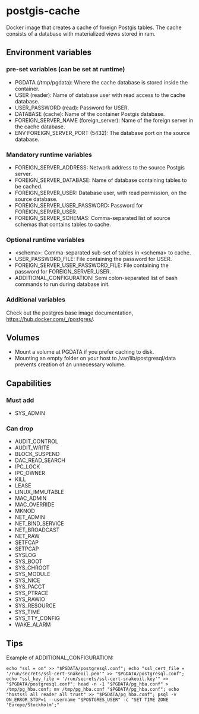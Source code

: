 # postgis-cache
Docker image that creates a cache of foreign Postgis tables. The cache consists of a database with materialized views stored in ram.

## Environment variables
### pre-set variables (can be set at runtime)
* PGDATA (/tmp/pgdata): Where the cache database is stored inside the container.
* USER (reader): Name of database user with read access to the cache database.
* USER_PASSWORD (read): Password for USER.
* DATABASE (cache): Name of the container Postgis database.
* FOREIGN_SERVER_NAME (foreign_server): Name of the foreign server in the cache database.
* ENV FOREIGN_SERVER_PORT (5432): The database port on the source database.

### Mandatory runtime variables
* FOREIGN_SERVER_ADDRESS: Network address to the source Postgis server.
* FOREIGN_SERVER_DATABASE: Name of database containing tables to be cached.
* FOREIGN_SERVER_USER: Database user, with read permission, on the source database.
* FOREIGN_SERVER_USER_PASSWORD: Password for FOREIGN_SERVER_USER.
* FOREIGN_SERVER_SCHEMAS: Comma-separated list of source schemas that contains tables to cache.

### Optional runtime variables
* \<schema\>: Comma-separated sub-set of tables in \<schema\> to cache.
* USER_PASSWORD_FILE: File containing the password for USER.
* FOREIGN_SERVER_USER_PASSWORD_FILE: File containing the password for FOREIGN_SERVER_USER.
* ADDITIONAL_CONFIGURATION: Semi colon-separated list of bash commands to run during database init.

### Additional variables
Check out the postgres base image documentation, https://hub.docker.com/_/postgres/.

## Volumes
* Mount a volume at PGDATA if you prefer caching to disk.
* Mounting an empty folder on your host to /var/lib/postgresql/data prevents creation of an unnecessary volume.

## Capabilities
### Must add
* SYS_ADMIN

### Can drop
* AUDIT_CONTROL
* AUDIT_WRITE
* BLOCK_SUSPEND
* DAC_READ_SEARCH
* IPC_LOCK
* IPC_OWNER
* KILL
* LEASE
* LINUX_IMMUTABLE
* MAC_ADMIN
* MAC_OVERRIDE
* MKNOD
* NET_ADMIN
* NET_BIND_SERVICE
* NET_BROADCAST
* NET_RAW
* SETFCAP
* SETPCAP
* SYSLOG
* SYS_BOOT
* SYS_CHROOT
* SYS_MODULE
* SYS_NICE
* SYS_PACCT
* SYS_PTRACE
* SYS_RAWIO
* SYS_RESOURCE
* SYS_TIME
* SYS_TTY_CONFIG
* WAKE_ALARM

## Tips
Example of ADDITIONAL_CONFIGURATION:
```
echo "ssl = on" >> "$PGDATA/postgresql.conf"; echo "ssl_cert_file = '/run/secrets/ssl-cert-snakeoil.pem'" >> "$PGDATA/postgresql.conf"; echo "ssl_key_file = '/run/secrets/ssl-cert-snakeoil.key'" >> "$PGDATA/postgresql.conf"; head -n -1 "$PGDATA/pg_hba.conf" > /tmp/pg_hba.conf; mv /tmp/pg_hba.conf "$PGDATA/pg_hba.conf"; echo "hostssl all reader all trust" >> "$PGDATA/pg_hba.conf"; psql -v ON_ERROR_STOP=1 --username "$POSTGRES_USER" -c "SET TIME ZONE 'Europe/Stockholm';"
```
